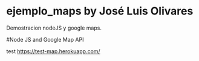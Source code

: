 # ejemplo_maps by José Luis Olivares
Demostracion nodeJS y google maps.

#Node JS and Google Map API

test   https://test-map.herokuapp.com/

